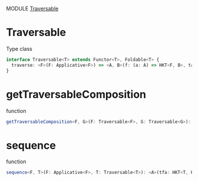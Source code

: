 MODULE [Traversable](https://github.com/gcanti/fp-ts/blob/master/src/Traversable.ts)
# Traversable
Type class
```ts
interface Traversable<T> extends Functor<T>, Foldable<T> {
  traverse: <F>(F: Applicative<F>) => <A, B>(f: (a: A) => HKT<F, B>, ta: HKT<T, A>) => HKT<F, HKT<T, B>>
}
```
# getTraversableComposition
function
```ts
getTraversableComposition<F, G>(F: Traversable<F>, G: Traversable<G>): TraversableComposition<F, G> 
```

# sequence
function
```ts
sequence<F, T>(F: Applicative<F>, T: Traversable<T>): <A>(tfa: HKT<T, HKT<F, A>>) => HKT<F, HKT<T, A>> 
```